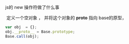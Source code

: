 js的 new 操作符做了什么事

​	定义一个空对象 ， 并将这个对象的 __proto__  指向  base的原型，

```javascript
var obj  = {};
obj.__proto__ = Base.prototype;
Base.call(obj);
```
